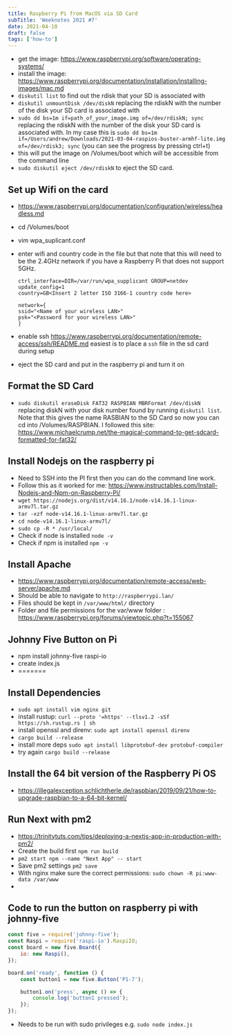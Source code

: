 ```yaml
---
title: Raspberry Pi from MacOS via SD Card
subTitle: 'Weeknotes 2021 #7'
date: 2021-04-10
draft: false
tags: ['how-to']
---
```


-   get the image: https://www.raspberrypi.org/software/operating-systems/
-   install the image: https://www.raspberrypi.org/documentation/installation/installing-images/mac.md
-   `diskutil list` to find out the rdisk that your SD is associated with
-   `diskutil unmountDisk /dev/diskN` replacing the rdiskN with the number of the disk your SD card is associated with
-   `sudo dd bs=1m if=path_of_your_image.img of=/dev/rdiskN; sync` replacing the rdiskN with the number of the disk your SD card is associated with. In my case this is `sudo dd bs=1m if=/Users/andrew/Downloads/2021-03-04-raspios-buster-armhf-lite.img of=/dev/rdisk3; sync` (you can see the progress by pressing ctrl+t)
-   this will put the image on /Volumes/boot which will be accessible from the command line
-   `sudo diskutil eject /dev/rdiskN` to eject the SD card.

## Set up Wifi on the card

-   https://www.raspberrypi.org/documentation/configuration/wireless/headless.md
-   cd /Volumes/boot
-   vim wpa_suplicant.conf
-   enter wifi and country code in the file but that note that this will need to be the 2.4GHz network if you have a Raspberry Pi that does not support 5GHz.

    ```
    ctrl_interface=DIR=/var/run/wpa_supplicant GROUP=netdev
    update_config=1
    country=GB<Insert 2 letter ISO 3166-1 country code here>

    network={
    ssid="<Name of your wireless LAN>"
    psk="<Password for your wireless LAN>"
    }
    ```

-   enable ssh https://www.raspberrypi.org/documentation/remote-access/ssh/README.md easiest is to place a `ssh` file in the sd card during setup
-   eject the SD card and put in the raspberry pi and turn it on

## Format the SD Card

-   `sudo diskutil eraseDisk FAT32 RASPBIAN MBRFormat /dev/diskN` replacing diskN with your disk number found by running `diskutil list`. Note that this gives the name RASBIAN to the SD Card so now you can cd into /Volumes/RASPBIAN. I followed this site: https://www.michaelcrump.net/the-magical-command-to-get-sdcard-formatted-for-fat32/

## Install Nodejs on the raspberry pi

-   Need to SSH into the PI first then you can do the command line work.
-   Follow this as it worked for me: https://www.instructables.com/Install-Nodejs-and-Npm-on-Raspberry-Pi/
-   `wget https://nodejs.org/dist/v14.16.1/node-v14.16.1-linux-armv7l.tar.gz`
-   `tar -xzf node-v14.16.1-linux-armv7l.tar.gz`
-   `cd node-v14.16.1-linux-armv7l/`
-   `sudo cp -R * /usr/local/`
-   Check if node is installed `node -v`
-   Check if npm is installed `npm -v`

## Install Apache

-   https://www.raspberrypi.org/documentation/remote-access/web-server/apache.md
-   Should be able to navigate to `http://raspberrypi.lan/`
-   Files should be kept in `/var/www/html/` directory
-   Folder and file permissions for the var/www folder : https://www.raspberrypi.org/forums/viewtopic.php?t=155067

## Johnny Five Button on Pi

-   npm install johnny-five raspi-io
-   create index.js
-   =======

## Install Dependencies

-   `sudo apt install vim nginx git`
-   install rustup: `curl --proto '=https' --tlsv1.2 -sSf https://sh.rustup.rs | sh`
-   install openssl and direnv: `sudo apt install openssl direnv`
-   `cargo build --release`
-   install more deps `sudo apt install libprotobuf-dev protobuf-compiler`
-   try again `cargo build --release`

## Install the 64 bit version of the Raspberry Pi OS

-   https://illegalexception.schlichtherle.de/raspbian/2019/09/21/how-to-upgrade-raspbian-to-a-64-bit-kernel/

## Run Next with pm2

-   https://trinitytuts.com/tips/deploying-a-nextjs-app-in-production-with-pm2/
-   Create the build first `npm run build`
-   `pm2 start npm --name "Next App" -- start`
-   Save pm2 settings `pm2 save`
-   With nginx make sure the correct permissions: `sudo chown -R pi:www-data /var/www`
-

## Code to run the button on raspberry pi with johnny-five

```javascript
const five = require('johnny-five');
const Raspi = require('raspi-io').RaspiIO;
const board = new five.Board({
	io: new Raspi(),
});

board.on('ready', function () {
	const button1 = new five.Button('P1-7');

	button1.on('press', async () => {
		console.log('button1 pressed');
	});
});
```

-   Needs to be run with sudo privileges e.g. `sudo node index.js`
